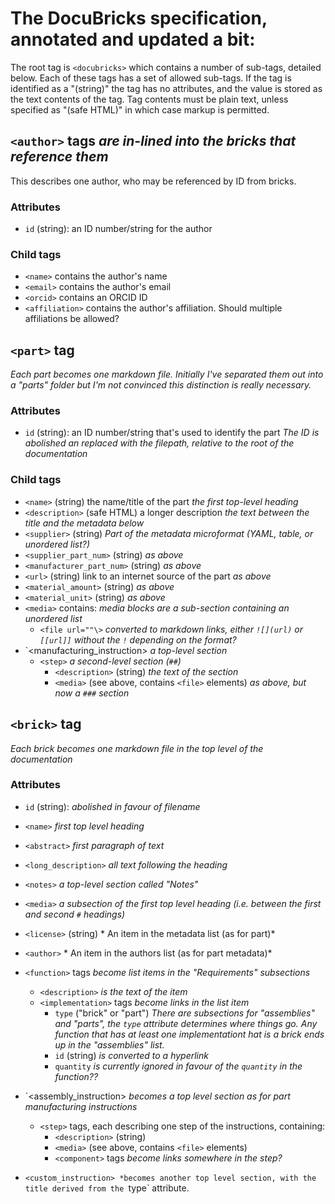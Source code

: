 # The DocuBricks specification, annotated and updated a bit:

The root tag is `<docubricks>` which contains a number of sub-tags, detailed below.  Each of these tags has a set of allowed sub-tags.  If the tag is identified as a "(string)" the tag has no attributes, and the value is stored as the text contents of the tag.  Tag contents must be plain text, unless specified as "(safe HTML)" in which case markup is permitted.

## `<author>` tags *are in-lined into the bricks that reference them*
This describes one author, who may be referenced by ID from bricks.
### Attributes
* `id` (string): an ID number/string for the author
### Child tags
* `<name>` contains the author's name
* `<email>` contains the author's email
* `<orcid>` contains an ORCID ID
* `<affiliation>` contains the author's affiliation.  Should multiple affiliations be allowed?

## `<part>` tag
*Each part becomes one markdown file.  Initially I've separated them out into a "parts" folder but I'm not convinced this distinction is really necessary.*
### Attributes
* `id` (string): an ID number/string that's used to identify the part *The ID is abolished an replaced with the filepath, relative to the root of the documentation*
### Child tags
* `<name>` (string) the name/title of the part *the first top-level heading*
* `<description>` (safe HTML) a longer description *the text between the title and the metadata below*
* `<supplier>` (string) *Part of the metadata microformat (YAML, table, or unordered list?)*
* `<supplier_part_num>` (string) *as above*
* `<manufacturer_part_num>` (string) *as above*
* `<url>` (string) link to an internet source of the part *as above*
* `<material_amount>` (string) *as above*
* `<material_unit>` (string) *as above*
* `<media>` contains: *media blocks are a sub-section containing an unordered list*
    * `<file url=""\>` *converted to markdown links, either `![](url)` or `[[url]]` without the `!` depending on the format?*
* `<manufacturing_instruction> *a top-level section*
    * `<step>` *a second-level section (`##`)*
        * `<description>` (string) *the text of the section*
        * `<media>` (see above, contains `<file>` elements) *as above, but now a `###` section*

## `<brick>` tag
*Each brick becomes one markdown file in the top level of the documentation*
### Attributes
* `id` (string): *abolished in favour of filename*
* `<name>` *first top level heading*
* `<abstract>` *first paragraph of text*
* `<long_description>` *all text following the heading*
* `<notes>` *a top-level section called "Notes"*
* `<media>` *a subsection of the first top level heading (i.e. between the first and second `#` headings)*
* `<license>` (string) * An item in the metadata list (as for part)*
* `<author>`  * An item in the authors list (as for part metadata)*

* `<function>` tags *become list items in the "Requirements" subsections*
    * `<description>` *is the text of the item*
    * `<implementation>` tags *become links in the list item*
        * `type` ("brick" or "part") *There are subsections for "assemblies" and "parts", the `type` attribute determines where things go.  Any function that has at least one implementationt hat is a brick ends up in the "assemblies" list.*
        * `id` (string) *is converted to a hyperlink*
        * `quantity` *is currently ignored in favour of the `quantity` in the function??*
        
* `<assembly_instruction> *becomes a top level section as for part manufacturing instructions* 
    * `<step>` tags, each describing one step of the instructions, containing:
        * `<description>` (string)
        * `<media>` (see above, contains `<file>` elements)
        * `<component>` tags *become links somewhere in the step?*
* `<custom_instruction> *becomes another top level section, with the title derived from the `type` attribute.